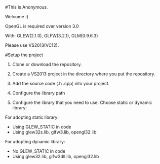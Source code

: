 #This is Anonymous. 

Welcome :)

OpenGL is required over version 3.0

With: GLEW(2.1.0), GLFW(3.2.1), GLM(0.9.6.3)

Please use VS2013(VC12).

#Setup the project

1. Clone or download the repository.

2. Create a VS2013 project in the directory where you put the repository.

3. Add the source code (.h .cpp) into your project.

4. Configure the library path

5. Configure the library that you need to use. Choose static or dynamic library:

For adopting static library:
- Using GLEW_STATIC in code
- Using glew32s.lib, glfw3.lib, opengl32.lib

For adopting dynamic library:
- No GLEW_STATIC in code
- Using glew32.lib, glfw3dll.lib, opengl32.lib